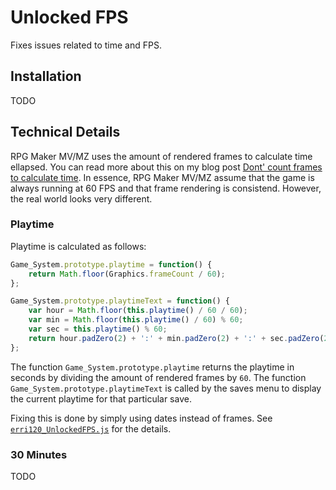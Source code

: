 # Unlocked FPS

Fixes issues related to time and FPS.

## Installation

TODO

## Technical Details

RPG Maker MV/MZ uses the amount of rendered frames to calculate time ellapsed. You can read more
about this on my blog post [Dont' count frames to calculate time](https://erri120.github.io/posts/2021-09-29/).
In essence, RPG Maker MV/MZ assume that the game is always running at 60 FPS and that frame rendering
is consistend. However, the real world looks very different.

### Playtime

Playtime is calculated as follows:

```javascript
Game_System.prototype.playtime = function() {
    return Math.floor(Graphics.frameCount / 60);
};

Game_System.prototype.playtimeText = function() {
    var hour = Math.floor(this.playtime() / 60 / 60);
    var min = Math.floor(this.playtime() / 60) % 60;
    var sec = this.playtime() % 60;
    return hour.padZero(2) + ':' + min.padZero(2) + ':' + sec.padZero(2);
};
```

The function `Game_System.prototype.playtime` returns the playtime in seconds by dividing the amount
of rendered frames by `60`. The function `Game_System.prototype.playtimeText` is called by the saves
menu to display the current playtime for that particular save.

Fixing this is done by simply using dates instead of frames. See [`erri120_UnlockedFPS.js`](./erri120_UnlockedFPS.js)
for the details.

### 30 Minutes

TODO

